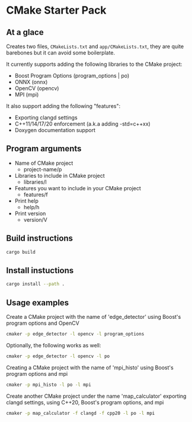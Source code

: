 # CMake Starter Pack
## At a glace
Creates two files, `CMakeLists.txt` and `app/CMakeLists.txt`, they are quite barebones but it can avoid some boilerplate.

It currently supports adding the following libraries to the CMake project:

- Boost Program Options (program_options | po)
- ONNX (onnx)
- OpenCV (opencv)
- MPI (mpi)

It also support adding the following "features":

- Exporting clangd settings
- C++11/14/17/20 enforcement (a.k.a adding -std=c++xx)
- Doxygen documentation support

## Program arguments
- Name of CMake project
  - project-name/p 
- Libraries to include in CMake project
  - libraries/l 
- Features you want to include in your CMake project
  - features/f
- Print help
  - help/h 
- Print version
  - version/V 

## Build instructions
```sh
cargo build
```

## Install instuctions
```sh
cargo install --path .
```

## Usage examples
Create a CMake project with the name of 'edge_detector' using Boost's program options and OpenCV
```sh
cmaker -p edge_detector -l opencv -l program_options
```

Optionally, the following works as well:
```sh
cmaker -p edge_detector -l opencv -l po
```

Creating a CMake project with the name of 'mpi_histo' using Boost's program options and mpi
```sh
cmaker -p mpi_histo -l po -l mpi
```

Create another CMake project under the name 'map_calculator' exporting clangd settings, using C++20, Boost's program options, and mpi
```sh
cmaker -p map_calculator -f clangd -f cpp20 -l po -l mpi
```
